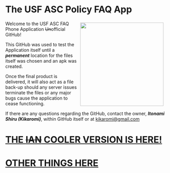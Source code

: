 # The USF ASC Policy FAQ App

<img width="260px" align="right" hspace="10" vspace="5" src="https://www.stfrancis.edu/wp-content/uploads/2015/09/USF-PRIMARY-LOGO-300x134.png">

Welcome to the USF ASC FAQ Phone Application ~~Un~~official GitHub!

This GitHub was used to test the Application itself until a __*permanent*__ location for the files itself was chosen and an apk was created.

Once the final product is delivered, it will also act as a file back-up should any server issues terminate the files or any major bugs cause the application to cease functioning. 

If there are any questions regarding the GitHub, contact the owner, __*Itonami Shiru (Kikaromi)*__, within GitHub itself or at kikaromi@gmail.com 

# [THE ~~IAN~~ COOLER VERSION IS HERE!](https://github.com/Kikaromi/USFFAQ/tree/IanVersion)  
# [OTHER THINGS HERE](http://www.google.com/search?q=HELLO%20WORLD)
